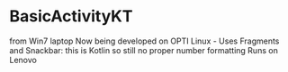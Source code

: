 # BasicActivityKT
from Win7 laptop
Now being developed on OPTI Linux - 
Uses Fragments and Snackbar: this is Kotlin so still no proper number formatting
Runs on Lenovo
